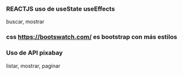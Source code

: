 ### REACTJS uso de useState useEffects
buscar, mostrar

### css https://bootswatch.com/ es bootstrap con más estilos

### Uso de API pixabay
listar, mostrar, paginar
